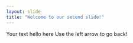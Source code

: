 ```yaml
---
layout: slide
title: "Welcome to our second slide!"
---
```

Your text hello here
Use the left arrow to go back!
